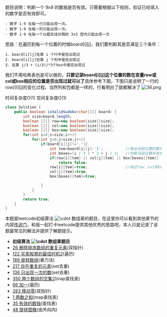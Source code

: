 题目说明：判断一个 9x9 的数独是否有效。只需要根据以下规则，验证已经填入的数字是否有效即可。

    - 数字 1-9 在每一行只能出现一次。
    - 数字 1-9 在每一列只能出现一次。
    - 数字 1-9 在每一个以粗实线分隔的 3x3 宫内只能出现一次


思路：在遍历到每一个位置的时候board[i][j]，我们要判断其是否满足三个条件：

    1. board[i][j]在第 i 个行中是否出现过
    2. board[i][j]在第 j 个列中是否出现过
    3. 在第 j/3 + (i/3)/*3个box中是否出现过

我们不用哈希表也是可以做的，**只要记录board[i][j]这个位置的数在变量row或col或box相应的位置是否出现过就可以了**具体参考下图，下图只是说明了一行的row[0][j]的变化过程。当然列和包都是一样的，行看明白了就都解决了
![36.png](https://pic.leetcode-cn.com/b4d04d2391e06ca2e053ef4444041dfc10e4fc0e7dcb751c940eb5383a77358d-36.png)

时间复杂度O(1)
空间复杂度O(1)

```java
class Solution {
    public boolean isValidSudoku(char[][] board) {
        int size=board.length;
        boolean [][] row=new boolean[size][size];
        boolean [][] col=new boolean[size][size];
        boolean [][] box=new boolean[size][size];
        for(int i=0;i<size;i++){
            for(int j=0;j<size;j++){
                if(board[i][j]!='.'){
                    int tem=board[i][j]-'1';          //取出当前位置的数并转化成 row、col和box的相应位置
                    int boxes=(i / 3 ) * 3 + j / 3;   //判断当前位置所在的包,是当前的位置，不是那个tem值所在的包
                    if(row[i][tem] || col[j][tem] || box[boxes][tem])
                        return false;
                    row[i][tem]=true;                 //标记row、col和box的相应位置已经访问过了
                    col[j][tem]=true;
                    box[boxes][tem]=true;

                }
            }
        }
        return true;
    }
}
```


本题是leetcode初级算法 ![\cdot ](./p__cdot_.png)  数组章的题目，在这里你可以看到其他章节的内容[传送门](https://github.com/hgsw/leetcode-PrimaryAlgorithm)，和我一起打卡leetcode提供其他优秀的思路吧，本人只是记录了该题最常见的解法并提供了解题提示。
- **初级算法 ![\cdot ](./p__cdot_.png)  数组章题目**
- [26 删除排序数组的重复元素](https://leetcode-cn.com/problems/remove-duplicates-from-sorted-array/solution/26-shan-chu-pai-xu-shu-zu-de-zhong-fu-yuan-su-by-w/)(双指针)
- [122 买卖股票的最佳时机2](https://leetcode-cn.com/problems/best-time-to-buy-and-sell-stock-ii/solution/122mai-mai-gu-piao-de-zui-jia-shi-ji-ii-by-wulin-v/)(遍历)
- [189 旋转数组](https://leetcode-cn.com/problems/rotate-array/solution/189-xuan-zhuan-shu-zu-by-wulin-v/)(暴力法)
- [217 存在重复的元素](https://leetcode-cn.com/problems/contains-duplicate/solution/217-cun-zai-zhong-fu-yuan-su-1-by-wulin-v/)(set去重)
- [136 只出现一次的数](https://leetcode-cn.com/problems/single-number/solution/136-zhi-chu-xian-yi-ci-de-shu-by-wulin-v/)(set去重)
- [350 两个数组的交集2](https://leetcode-cn.com/problems/intersection-of-two-arrays-ii/solution/350-liang-ge-shu-zu-de-jiao-ji-2-by-wulin-v/)(map查找表)
- [66 加一](https://leetcode-cn.com/problems/plus-one/solution/66jia-yi-by-wulin-v/)(遍历)
- [283 移动零](https://leetcode-cn.com/problems/move-zeroes/solution/283-yi-dong-ling-by-wulin-v/)(双指针)
- [1 两数之和](https://leetcode-cn.com/problems/two-sum/solution/1-liang-shu-zhi-he-by-wulin-v/)(map查找表)
- [35 有效的数独](https://leetcode-cn.com/problems/valid-sudoku/solution/36-you-xiao-de-shu-du-by-wulin-v/)(查找表)
- [48 旋转图像](https://leetcode-cn.com/problems/rotate-image/solution/48xuan-zhuan-tu-xiang-by-wulin-v/)(由外向内)

